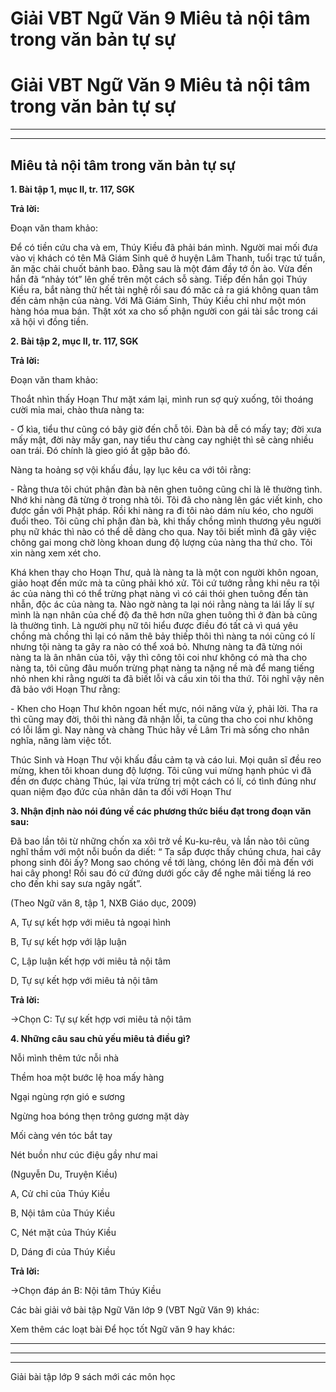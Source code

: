 # Giải VBT Ngữ Văn 9 Miêu tả nội tâm trong văn bản tự sự

# Giải VBT Ngữ Văn 9 Miêu tả nội tâm trong văn bản tự sự

* * *

* * *

## Miêu tả nội tâm trong văn bản tự sự

**1\. Bài tập 1, mục II, tr. 117, SGK**

**Trả lời:**

Đoạn văn tham khảo:

Để có tiền cứu cha và em, Thúy Kiều đã phải bán mình. Người mai mối đưa vào vị khách có tên Mã Giám Sinh quê ở huyện Lâm Thanh, tuổi trạc tứ tuần, ăn mặc chải chuốt bảnh bao. Đằng sau là một đám đầy tớ ồn ào. Vừa đến hắn đã “nhảy tót” lên ghế trên một cách sỗ sàng. Tiếp đến hắn gọi Thúy Kiều ra, bắt nàng thử hết tài nghệ rồi sau đó măc cả ra giá không quan tâm đến cảm nhận của nàng. Với Mã Giám Sinh, Thúy Kiều chỉ như một món hàng hóa mua bán. Thật xót xa cho số phận người con gái tài sắc trong cái xã hội vì đồng tiền.

**2\. Bài tập 2, mục II, tr. 117, SGK**

**Trả lời:**

Đoạn văn tham khảo:

Thoắt nhìn thấy Hoạn Thư mặt xám lại, mình run sợ quỳ xuống, tôi thoáng cười mỉa mai, chào thưa nàng ta:

\- Ơ kìa, tiểu thư cũng có bây giờ đến chỗ tôi. Đàn bà dễ có mấy tay; đời xưa mấy mật, đời này mấy gan, nay tiểu thư càng cay nghiệt thì sẽ càng nhiều oan trái. Đó chính là gieo gió ắt gặp bão đó.

Nàng ta hoảng sợ vội khấu đầu, lạy lục kêu ca với tôi rằng:

\- Rằng thưa tôi chút phận đàn bà nên ghen tuông cũng chỉ là lẽ thường tình. Nhớ khi nàng đã từng ở trong nhà tôi. Tôi đã cho nàng lên gác viết kinh, cho được gần với Phật pháp. Rồi khi nàng ra đi tôi nào dám níu kéo, cho người đuổi theo. Tôi cũng chỉ phận đàn bà, khi thấy chồng mình thương yêu người phụ nữ khác thì nào có thể dễ dàng cho qua. Nay tôi biết mình đã gây việc chông gai mong chờ lòng khoan dung độ lượng của nàng tha thứ cho. Tôi xin nàng xem xét cho.

Khá khen thay cho Hoạn Thư, quả là nàng ta là một con người khôn ngoan, giảo hoạt đến mức mà ta cũng phải khó xử. Tôi cứ tưởng rằng khi nêu ra tội ác của nàng thì có thể trừng phạt nàng vì có cái thói ghen tuông đến tàn nhẫn, độc ác của nàng ta. Nào ngờ nàng ta lại nói rằng nàng ta lái lấy lí sự mình là nạn nhân của chế độ đa thê hơn nữa ghen tuông thì ở đàn bà cũng là thường tình. Là người phụ nữ tôi hiểu được điều đó tất cả vì quá yêu chồng mà chồng thì lại có năm thê bảy thiếp thôi thì nàng ta nói cũng có lí nhưng tội nàng ta gây ra nào có thể xoá bỏ. Nhưng nàng ta đã từng nói nàng ta là ân nhân của tôi, vậy thì công tôi coi như không có mà tha cho nàng ta, tôi cũng đâu muốn trừng phạt nàng ta nặng nề mà để mang tiếng nhỏ nhen khi rằng người ta đã biết lỗi và cầu xin tôi tha thứ. Tôi nghĩ vậy nên đã bảo với Hoạn Thư rằng:

\- Khen cho Hoạn Thư khôn ngoan hết mực, nói năng vừa ý, phải lời. Tha ra thì cũng may đời, thôi thì nàng đã nhận lỗi, ta cũng tha cho coi như không có lỗi lầm gì. Nay nàng và chàng Thúc hãy về Lâm Tri mà sống cho nhân nghĩa, năng làm việc tốt.

Thúc Sinh và Hoạn Thư vội khấu đầu cảm tạ và cáo lui. Mọi quân sĩ đều reo mừng, khen tôi khoan dung độ lượng. Tôi cũng vui mừng hạnh phúc vì đã đền ơn được chàng Thúc, lại vừa trừng trị một cách có lí, có tình đúng như quan niệm đạo đức của nhân dân ta đối với Hoạn Thư

**3\. Nhận định nào nói đúng về các phương thức biểu đạt trong đoạn văn sau:**

Đã bao lần tôi từ những chốn xa xôi trở về Ku-ku-rêu, và lần nào tôi cũng nghĩ thầm với một nỗi buồn da diết: “ Ta sắp được thấy chúng chưa, hai cây phong sinh đôi ấy? Mong sao chóng về tới làng, chóng lên đồi mà đến với hai cây phong! Rồi sau đó cứ đứng dưới gốc cây để nghe mãi tiếng lá reo cho đến khi say sưa ngây ngất”.

(Theo Ngữ văn 8, tập 1, NXB Giáo dục, 2009)

A, Tự sự kết hợp với miêu tả ngoại hình

B, Tự sự kết hợp với lập luận

C, Lập luận kết hợp với miêu tả nội tâm

D, Tự sự kết hợp với miêu tả nội tâm

**Trả lời:**

→Chọn C: Tự sự kết hợp vơi miêu tả nội tâm

**4\. Những câu sau chủ yếu miêu tả điều gì?**

Nỗi mình thêm tức nỗi nhà

Thềm hoa một bước lệ hoa mấy hàng

Ngại ngùng rợn gió e sương

Ngừng hoa bóng thẹn trông gương mặt dày

Mối càng vén tóc bắt tay

Nét buồn như cúc điệu gầy như mai

(Nguyễn Du, Truyện Kiều)

A, Cử chỉ của Thúy Kiều

B, Nội tâm của Thúy Kiều

C, Nét mặt của Thúy Kiều

D, Dáng đi của Thúy Kiều

**Trả lời:**

→Chọn đáp án B: Nội tâm Thúy Kiều

Các bài giải vở bài tập Ngữ Văn lớp 9 (VBT Ngữ Văn 9) khác:

Xem thêm các loạt bài Để học tốt Ngữ văn 9 hay khác:

* * *

* * *

* * *

Giải bài tập lớp 9 sách mới các môn học
